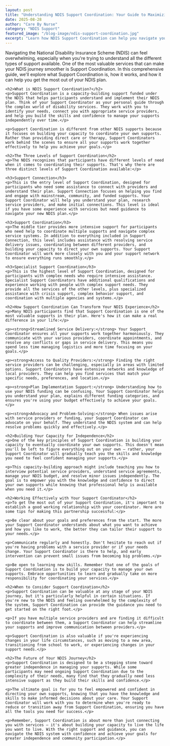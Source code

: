 ```yaml
---
layout: post
title: "Understanding NDIS Support Coordination: Your Guide to Maximizing Your Plan"
date: 2025-08-28
author: "Care By Nurse"
category: "NDIS Support"
featured_image: "/blog-image/ndis-support-coordination.jpg"
excerpt: "Learn how NDIS Support Coordination can help you navigate your disability support plan and connect with the right services to achieve your goals."
---
```


<div class="post-content">
    <p>Navigating the National Disability Insurance Scheme (NDIS) can feel overwhelming, especially when you're trying to understand all the different types of support available. One of the most valuable services that can make your NDIS journey smoother is Support Coordination. In this comprehensive guide, we'll explore what Support Coordination is, how it works, and how it can help you get the most out of your NDIS plan.</p>

    <h2>What is NDIS Support Coordination?</h2>
    <p>Support Coordination is a capacity-building support funded under the NDIS that helps participants understand and implement their NDIS plan. Think of your Support Coordinator as your personal guide through the complex world of disability services. They work with you to identify your needs, connect you with appropriate service providers, and help you build the skills and confidence to manage your supports independently over time.</p>

    <p>Support Coordination is different from other NDIS supports because it focuses on building your capacity to coordinate your own supports. Rather than providing direct care or therapy, Support Coordinators work behind the scenes to ensure all your supports work together effectively to help you achieve your goals.</p>

    <h2>The Three Levels of Support Coordination</h2>
    <p>The NDIS recognizes that participants have different levels of need when it comes to coordinating their supports. That's why there are three distinct levels of Support Coordination available:</p>

    <h3>Support Connection</h3>
    <p>This is the entry level of Support Coordination, designed for participants who need some assistance to connect with providers and understand their plan. Support Connection focuses on helping you find and engage with mainstream, community, and funded supports. Your Support Coordinator will help you understand your plan, research service providers, and make initial connections. This level is ideal if you have some experience with services but need guidance to navigate your new NDIS plan.</p>

    <h3>Support Coordination</h3>
    <p>The middle tier provides more intensive support for participants who need help to coordinate multiple supports and navigate complex service systems. In addition to everything included in Support Connection, this level includes assistance with resolving service delivery issues, coordinating between different providers, and building your capacity to direct your own supports. Your Support Coordinator will work more closely with you and your support network to ensure everything runs smoothly.</p>

    <h3>Specialist Support Coordination</h3>
    <p>This is the highest level of Support Coordination, designed for participants with complex needs who require intensive assistance. Specialist Support Coordinators have additional qualifications and experience working with people with complex support needs. They provide all the services of the other levels, plus specialized assistance with crisis support, complex behavior support, and coordination with multiple agencies and systems.</p>

    <h2>How Support Coordination Can Transform Your NDIS Experience</h2>
    <p>Many NDIS participants find that Support Coordination is one of the most valuable supports in their plan. Here's how it can make a real difference in your life:</p>

    <p><strong>Streamlined Service Delivery:</strong> Your Support Coordinator ensures all your supports work together harmoniously. They communicate with your various providers, coordinate appointments, and resolve any conflicts or gaps in service delivery. This means you spend less time managing logistics and more time focusing on your goals.</p>

    <p><strong>Access to Quality Providers:</strong> Finding the right service providers can be challenging, especially in areas with limited options. Support Coordinators have extensive networks and knowledge of local providers. They can help you find services that match your specific needs, preferences, and location.</p>

    <p><strong>Plan Implementation Support:</strong> Understanding how to use your NDIS funding can be confusing. Your Support Coordinator helps you understand your plan, explains different funding categories, and ensures you're using your budget effectively to achieve your goals.</p>

    <p><strong>Advocacy and Problem-Solving:</strong> When issues arise with service providers or funding, your Support Coordinator can advocate on your behalf. They understand the NDIS system and can help resolve problems quickly and effectively.</p>

    <h2>Building Your Capacity for Independence</h2>
    <p>One of the key principles of Support Coordination is building your capacity to eventually coordinate your own supports. This doesn't mean you'll be left to figure everything out on your own – rather, your Support Coordinator will gradually teach you the skills and knowledge you need to feel confident managing your supports.</p>

    <p>This capacity-building approach might include teaching you how to interview potential service providers, understand service agreements, manage your NDIS budget, and resolve minor issues independently. The goal is to empower you with the knowledge and confidence to direct your own supports while knowing that professional help is available when you need it.</p>

    <h2>Working Effectively with Your Support Coordinator</h2>
    <p>To get the most out of your Support Coordination, it's important to establish a good working relationship with your coordinator. Here are some tips for making this partnership successful:</p>

    <p>Be clear about your goals and preferences from the start. The more your Support Coordinator understands about what you want to achieve and how you like to work, the better they can tailor their support to your needs.</p>

    <p>Communicate regularly and honestly. Don't hesitate to reach out if you're having problems with a service provider or if your needs change. Your Support Coordinator is there to help, and early intervention can prevent small issues from becoming big problems.</p>

    <p>Be open to learning new skills. Remember that one of the goals of Support Coordination is to build your capacity to manage your own supports. Embrace opportunities to learn and gradually take on more responsibility for coordinating your services.</p>

    <h2>When to Consider Support Coordination</h2>
    <p>Support Coordination can be valuable at any stage of your NDIS journey, but it's particularly helpful in certain situations. If you're new to the NDIS and feeling overwhelmed by the complexity of the system, Support Coordination can provide the guidance you need to get started on the right foot.</p>

    <p>If you have multiple service providers and are finding it difficult to coordinate between them, a Support Coordinator can help streamline your supports and improve communication between providers.</p>

    <p>Support Coordination is also valuable if you're experiencing changes in your life circumstances, such as moving to a new area, transitioning from school to work, or experiencing changes in your support needs.</p>

    <h2>The Future of Your NDIS Journey</h2>
    <p>Support Coordination is designed to be a stepping stone toward greater independence in managing your supports. While some participants may need ongoing Support Coordination due to the complexity of their needs, many find that they gradually need less intensive support as they build their skills and confidence.</p>

    <p>The ultimate goal is for you to feel empowered and confident in directing your own supports, knowing that you have the knowledge and skills to make informed decisions about your care. Your Support Coordinator will work with you to determine when you're ready to reduce or transition away from Support Coordination, ensuring you have all the tools you need for success.</p>

    <p>Remember, Support Coordination is about more than just connecting you with services – it's about building your capacity to live the life you want to live. With the right support and guidance, you can navigate the NDIS system with confidence and achieve your goals for greater independence and community participation.</p>
</div>

